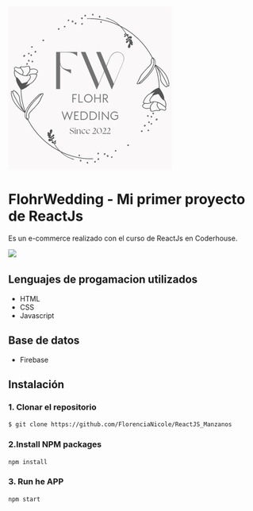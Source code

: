 ![](./public/logo.png)

# FlohrWedding - Mi primer proyecto de ReactJs

Es un e-commerce realizado con el curso de ReactJs en Coderhouse.

![](./public/Gif_FlohrWedding.gif)

## Lenguajes de progamacion utilizados

- HTML
- CSS
- Javascript

## Base de datos

- Firebase

## Instalación

### 1. Clonar el repositorio

```
$ git clone https://github.com/FlorenciaNicole/ReactJS_Manzanos
```

### 2.Install NPM packages

```
npm install
```

### 3. Run he APP

```
npm start
```
